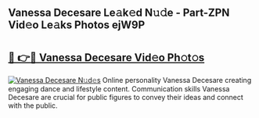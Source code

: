 ## Vanessa Decesare Le𝚊k𝚎d N𝚞𝚍e - Part-ZPN Vid𝚎o Le𝚊ks Photos ejW9P

# <h2><a href="http://fbfz54c.evod.top/?m=Vanessa+Decesare">🔗 👉🔴 Vanessa Decesare Vid𝚎o Ph𝚘t𝚘s</a></h2>

[![Vanessa Decesare N𝚞d𝚎s](https://i.imgur.com/8V9OHl7.gif)](http://fbfz54c.evod.top/?m=Vanessa+Decesare)
Online personality Vanessa Decesare creating engaging dance and lifestyle content. Communication skills Vanessa Decesare are crucial for public figures to convey their ideas and connect with the public. 
